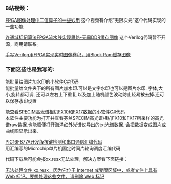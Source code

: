 ### B站视频：
[FPGA图像处理中二值算子的一些妙用](https://www.bilibili.com/video/BV1WY411L7Bd) 这个视频有介绍“无限次元”这个代码实现的一些功能

[连通域标记算法FPGA流水线实现思路-无需DDR缓存图像](https://www.bilibili.com/video/BV1c94y1Z7dV) 这个Verilog代码暂不开源，商用请联系。

[手写Verilog用FPGA实现实时图像卷积，用Block Ram缓存图像](https://www.bilibili.com/video/BV1B3411W7Ht)


### 下面这些也是我写的:

[能批量给图片加水印的小软件C#代码](https://download.csdn.net/download/qq_32010099/71781921)  
能批量给文件夹下的所有图片加水印.可以是文字水印也可以是图片水印. 字体,大小,旋转都可调, 还可以左右上下重复,以及加上随机颜色波动防止轻易被去掉.还可以保存水印设置


[能查看SPECIM高光谱相机FX10和FX17数据的小软件C#代码](https://download.csdn.net/download/qq_32010099/71801426)  
本软件主要功能为打开并查看芬兰SPECIM高光谱相机FX10和FX17所采样的高光谱raw数据.也能顺便打开海洋红外光谱仪导出的txt光谱数据. 会把数据变成图片或曲线图显示出来.


[PIC16F877A开发版按键检测和串口通信汇编代码](https://download.csdn.net/download/qq_32010099/71814876)  
用汇编写的Microchip单片机固定时间片轮询调度汇编代码  


代码下载后可能会报xx.resx无法处理，解决方案看下面链接：

[无法处理文件 xx.resx，因为它位于 Internet 或受限区域中，或者文件上具有 Web 标记。要想处理这些文件，请删除 Web 标记](https://blog.csdn.net/xinqinglhj/article/details/85492293)

